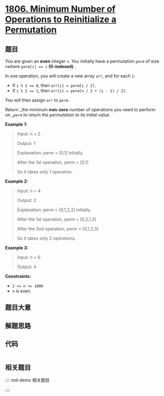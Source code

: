 # [1806. Minimum Number of Operations to Reinitialize a Permutation](https://leetcode.com/problems/minimum-number-of-operations-to-reinitialize-a-permutation/)

## 题目

You are given an **even** integer `n`​​​​​​. You initially have a permutation
`perm` of size `n`​​ where `perm[i] == i`​ **(0-indexed)** ​​​​.

In one operation, you will create a new array `arr`, and for each `i`:

  * If `i % 2 == 0`, then `arr[i] = perm[i / 2]`.
  * If `i % 2 == 1`, then `arr[i] = perm[n / 2 + (i - 1) / 2]`.

You will then assign `arr`​​​​ to `perm`.

Return _the minimum **non-zero** number of operations you need to perform on
_`perm` _to return the permutation to its initial value._



**Example 1:**

> Input: n = 2
> 
> Output: 1
> 
> Explanation: perm = [0,1] initially.
> 
> After the 1st operation, perm = [0,1]
> 
> So it takes only 1 operation.

**Example 2:**

> Input: n = 4
> 
> Output: 2
> 
> Explanation: perm = [0,1,2,3] initially.
> 
> After the 1st operation, perm = [0,2,1,3]
> 
> After the 2nd operation, perm = [0,1,2,3]
> 
> So it takes only 2 operations.

**Example 3:**

> Input: n = 6
> 
> Output: 4

**Constraints:**

  * `2 <= n <= 1000`
  * `n`​​​​​​ is even.


## 题目大意

## 解题思路

## 代码

```javascript

```

## 相关题目

:::: md-demo 相关题目

::::

